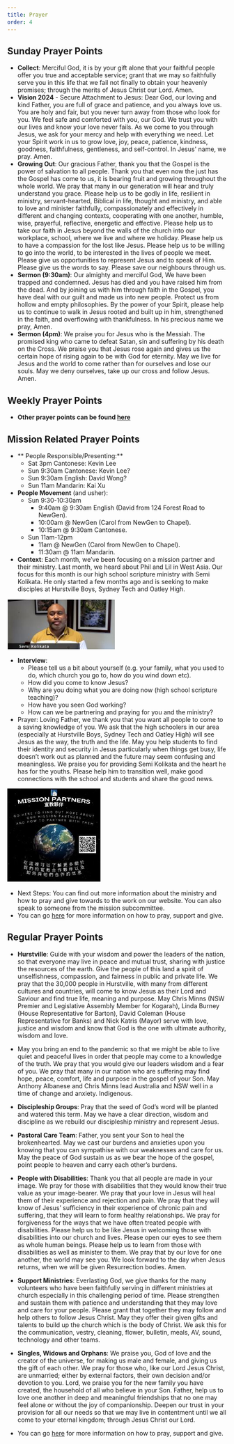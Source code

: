 ```yaml
---
title: Prayer
order: 4
---
```


## Sunday Prayer Points

- **Collect**: Merciful God, it is by your gift alone that your faithful people offer you true and acceptable service; grant that we may so faithfully serve you in this life that we fail not finally to obtain your heavenly promises; through the merits of Jesus Christ our Lord. Amen.
- **Vision 2024** - Secure Attachment to Jesus: Dear God, our loving and kind Father, you are full of grace and patience, and you always love us. You are holy and fair, but you never turn away from those who look for you. We feel safe and comforted with you, our God. We trust you with our lives and know your love never fails. As we come to you through Jesus, we ask for your mercy and help with everything we need. Let your Spirit work in us to grow love, joy, peace, patience, kindness, goodness, faithfulness, gentleness, and self-control. In Jesus' name, we pray. Amen.
- **Growing Out**: Our gracious Father, thank you that the Gospel is the power of salvation to all people. Thank you that even now the just has the Gospel has come to us, it is bearing fruit and growing throughout the whole world. We pray that many in our generation will hear and truly understand you grace. Please help us to be godly in life, resilient in ministry, servant-hearted, Biblical in life, thought and ministry, and able to love and minister faithfully, compassionately and effectively in different and changing contexts, cooperating with one another, humble, wise, prayerful, reflective, energetic and effective. Please help us to take our faith in Jesus beyond the walls of the church into our workplace, school, where we live and where we holiday. Please help us to have a compassion for the lost like Jesus. Please help us to be willing to go into the world, to be interested in the lives of people we meet. Please give us opportunities to represent Jesus and to speak of Him. Please give us the words to say. Please save our neighbours through us.
- **Sermon (9:30am)**: Our almighty and merciful God, We have been trapped and condemned. Jesus has died and you have raised him from the dead. And by joining us with him through faith in the Gospel, you have deal with our guilt and made us into new people. Protect us from hollow and empty philosophies. By the power of your Spirit, please help us to continue to walk in Jesus rooted and built up in him, strengthened in the faith, and overflowing with thankfulness. In his precious name we pray, Amen. 
- **Sermon (4pm)**: We praise you for Jesus who is the Messiah. The promised king who came to defeat Satan, sin and suffering by his death on the Cross. We praise you that Jesus rose again and gives us the certain hope of rising again to be with God for eternity. May we live for Jesus and the world to come rather than for ourselves and lose our souls. May we deny ourselves, take up our cross and follow Jesus. Amen. 



## Weekly Prayer Points
- **Other prayer points can be found [here](https://stgeorgeshurstville.org.au/prayer)** 


## Mission Related Prayer Points
- ** People Responsible/Presenting:**
  - Sat 3pm Cantonese: Kevin Lee
  - Sun 9:30am Cantonese: Kevin Lee?
  - Sun 9:30am English: David Wong?
  - Sun 11am Mandarin: Kai Xu
- **People Movement** (and usher):
  - Sun 9:30-10:30am
    - 9:40am @ 9:30am English (David from 124 Forest Road to NewGen). 
    - 10:00am @ NewGen (Carol from NewGen to Chapel). 
    - 10:15am @ 9:30am Cantonese. 
  - Sun 11am-12pm
    - 11am @ NewGen (Carol from NewGen to Chapel). 
    - 11:30am @ 11am Mandarin. 
- **Context**: Each month, we’ve been focusing on a mission partner and their ministry. Last month, we heard about Phil and Lil in West Asia. Our focus for this month is our high school scripture ministry with Semi Kolikata. He only started a few months ago and is seeking to make disciples at Hurstville Boys, Sydney Tech and Oatley High. 

![Semi Kolikata](https://github.com/stgeorgeshurstville/bulletin/blob/main/images/SemiKolikata.JPG)

- **Interview**:
  - Please tell us a bit about yourself (e.g. your family, what you used to do, which church you go to, how do you wind down etc). 
  - How did you come to know Jesus? 
  - Why are you doing what you are doing now (high school scripture teaching)? 
  - How have you seen God working? 
  - How can we be partnering and praying for you and the ministry? 
- Prayer: Loving Father, we thank you that you want all people to come to a saving knowledge of you. We ask that the high schoolers in our area (especially at Hurstville Boys, Sydney Tech and Oatley High) will see Jesus as the way, the truth and the life. May you help students to find their identity and security in Jesus particularly when things get busy, life doesn’t work out as planned and the future may seem confusing and meaningless. We praise you for providing Semi Kolikata and the heart he has for the youths. Please help him to transition well, make good connections with the school and students and share the good news.

![Mission Partners](https://github.com/stgeorgeshurstville/bulletin/blob/main/images/Mission%20Partners.JPG)

- Next Steps: You can find out more information about the ministry and how to pray and give towards to the work on our website. You can also speak to someone from the mission subcommittee. 
- You can go [here](https://stgeorgeshurstville.org.au/mission-partners) for more information on how to pray, support and give.


## Regular Prayer Points
- **Hurstville**: Guide with your wisdom and power the leaders of the nation, so that everyone may live in peace and mutual trust, sharing with justice the resources of the earth. Give the people of this land a spirit of unselfishness, compassion, and fairness in public and private life. We pray that the 30,000 people in Hurstville, with many from different cultures and countries, will come to know Jesus as their Lord and Saviour and find true life, meaning and purpose. May Chris Minns (NSW Premier and Legislative Assembly Member for Kogarah), Linda Burney (House Representative for Barton), David Coleman (House Representative for Banks) and Nick Katris (Mayor) serve with love, justice and wisdom and know that God is the one with ultimate authority, wisdom and love. 
- May you bring an end to the pandemic so that we might be able to live quiet and peaceful lives in order that people may come to a knowledge of the truth. We pray that you would give our leaders wisdom and a fear of you. We pray that many in our nation who are suffering may find hope, peace, comfort, life and purpose in the gospel of your Son. May Anthony Albanese and Chris Minns lead Australia and NSW well in a time of change and anxiety. Indigenous.
- **Discipleship Groups**: Pray that the seed of God’s word will be planted and watered this term. May we have a clear direction, wisdom and discipline as we rebuild our discipleship ministry and represent Jesus. 
- **Pastoral Care Team**: Father, you sent your Son to heal the brokenhearted. May we cast our burdens and anxieties upon you knowing that you can sympathise with our weaknesses and care for us. May the peace of God sustain us as we bear the hope of the gospel, point people to heaven and carry each other’s burdens. 
- **People with Disabilities**: Thank you that all people are made in your image. We pray for those with disabilities that they would know their true value as your image-bearer. We pray that your love in Jesus will heal them of their experience and rejection and pain. We pray that they will know of Jesus’ sufficiency in their experience of chronic pain and suffering, that they will learn to form healthy relationships. We pray for forgiveness for the ways that we have often treated people with disabilities. Please help us to be like Jesus in welcoming those with disabilities into our church and lives. Please open our eyes to see them as whole human beings. Please help us to learn from those with disabilities as well as minister to them. We pray that by our love for one another, the world may see you. We look forward to the day when Jesus returns, when we will be given Resurrection bodies. Amen.
- **Support Ministries**: Everlasting God, we give thanks for the many volunteers who have been faithfully serving in different ministries at church especially in this challenging period of time. Please strengthen and sustain them with patience and understanding that they may love and care for your people. Please grant that together they may follow and help others to follow Jesus Christ. May they offer their given gifts and talents to build up the church which is the body of Christ. We ask this for the communication, vestry, cleaning, flower, bulletin, meals, AV, sound, technology and other teams. 
- **Singles, Widows and Orphans**: We praise you, God of love and the creator of the universe, for making us male and female, and giving us the gift of each other. We pray for those who, like our Lord Jesus Christ, are unmarried; either by external factors, their own decision and/or devotion to you. Lord, we praise you for the new family you have created, the household of all who believe in your Son. Father, help us to love one another in deep and meaningful friendships that no one may feel alone or without the joy of companionship. Deepen our trust in your provision for all our needs so that we may live in contentment until we all come to your eternal kingdom; through Jesus Christ our Lord. 



- You can go [here](https://stgeorgeshurstville.org.au/mission-partners) for more information on how to pray, support and give.


